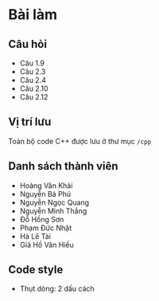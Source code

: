 # Bài làm

## Câu hỏi

 * Câu 1.9
 * Câu 2.3
 * Câu 2.4
 * Câu 2.10
 * Câu 2.12

## Vị trí lưu

Toàn bộ code C++ được lưu ở thư mục `/cpp`

## Danh sách thành viên

 * Hoàng Văn Khải
 * Nguyễn Bá Phú
 * Nguyễn Ngọc Quang
 * Nguyễn Minh Thắng
 * Đỗ Hồng Sơn
 * Phạm Đức Nhật
 * Hà Lê Tài
 * Giả Hồ Văn Hiếu

## Code style
 * Thụt dòng: 2 dấu cách
